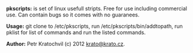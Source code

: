 __pkscripts:__ is set of linux usefull stripts. Free for use including commercial use. Can contain bugs so it comes with no guaranees.

__Usage:__ git clone to /etc/pkscripts, run /etc/pkscripts/bin/addtopath, run pklist for list of commands and run the listed commands.

__Author:__ Petr Kratochvil (c) 2012 krato@krato.cz.
